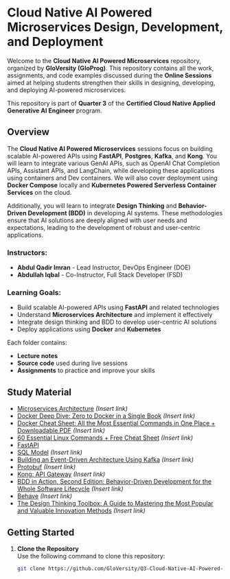 # Cloud Native AI Powered Microservices Design, Development, and Deployment

Welcome to the **Cloud Native AI Powered Microservices** repository, organized by **GloVersity (GloProg)**. This repository contains all the work, assignments, and code examples discussed during the **Online Sessions** aimed at helping students strengthen their skills in designing, developing, and deploying AI-powered microservices.

This repository is part of **Quarter 3** of the **Certified Cloud Native Applied Generative AI Engineer** program.

## Overview

The **Cloud Native AI Powered Microservices** sessions focus on building scalable AI-powered APIs using **FastAPI**, **Postgres**, **Kafka**, and **Kong**. You will learn to integrate various GenAI APIs, such as OpenAI Chat Completion APIs, Assistant APIs, and LangChain, while developing these applications using containers and Dev containers. We will also cover deployment using **Docker Compose** locally and **Kubernetes Powered Serverless Container Services** on the cloud.

Additionally, you will learn to integrate **Design Thinking** and **Behavior-Driven Development (BDD)** in developing AI systems. These methodologies ensure that AI solutions are deeply aligned with user needs and expectations, leading to the development of robust and user-centric applications.

### Instructors:
- **Abdul Qadir Imran** - Lead Instructor, DevOps Engineer (DOE)
- **Abdullah Iqbal** - Co-Instructor, Full Stack Developer (FSD)

### Learning Goals:
- Build scalable AI-powered APIs using **FastAPI** and related technologies
- Understand **Microservices Architecture** and implement it effectively
- Integrate design thinking and BDD to develop user-centric AI solutions
- Deploy applications using **Docker** and **Kubernetes**

Each folder contains:
- **Lecture notes**
- **Source code** used during live sessions
- **Assignments** to practice and improve your skills

## Study Material
- [Microservices Architecture](#) *(Insert link)*
- [Docker Deep Dive: Zero to Docker in a Single Book](#) *(Insert link)*
- [Docker Cheat Sheet: All the Most Essential Commands in One Place + Downloadable PDF](#) *(Insert link)*
- [60 Essential Linux Commands + Free Cheat Sheet](#) *(Insert link)*
- [FastAPI](https://fastapi.tiangolo.com/)
- [SQL Model](#) *(Insert link)*
- [Building an Event-Driven Architecture Using Kafka](#) *(Insert link)*
- [Protobuf](#) *(Insert link)*
- [Kong: API Gateway](#) *(Insert link)*
- [BDD in Action, Second Edition: Behavior-Driven Development for the Whole Software Lifecycle](#) *(Insert link)*
- [Behave](#) *(Insert link)*
- [The Design Thinking Toolbox: A Guide to Mastering the Most Popular and Valuable Innovation Methods](#) *(Insert link)*

## Getting Started

1. **Clone the Repository**  
   Use the following command to clone this repository:
   ```bash
   git clone https://github.com/GloVersity/Q3-Cloud-Native-AI-Powered-Microservices.git
